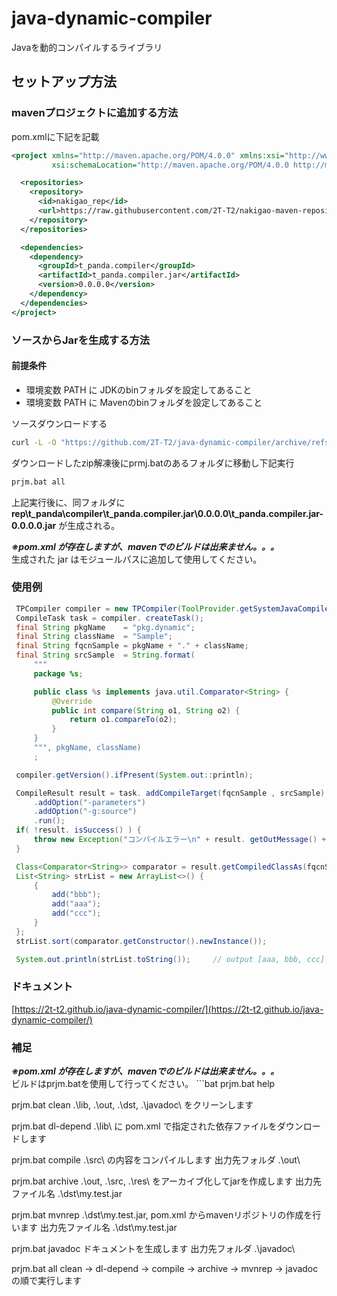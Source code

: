 # java-dynamic-compiler
Javaを動的コンパイルするライブラリ

## セットアップ方法
### mavenプロジェクトに追加する方法
pom.xmlに下記を記載
```xml
<project xmlns="http://maven.apache.org/POM/4.0.0" xmlns:xsi="http://www.w3.org/2001/XMLSchema-instance"
         xsi:schemaLocation="http://maven.apache.org/POM/4.0.0 http://maven.apache.org/xsd/maven-4.0.0.xsd">

  <repositories>
    <repository>
      <id>nakigao_rep</id>
      <url>https://raw.githubusercontent.com/2T-T2/nakigao-maven-repository/main/</url>
    </repository>
  </repositories>

  <dependencies>
    <dependency>
      <groupId>t_panda.compiler</groupId>
      <artifactId>t_panda.compiler.jar</artifactId>
      <version>0.0.0.0</version>
    </dependency>
  </dependencies>
</project>
```
### ソースからJarを生成する方法
#### 前提条件
- 環境変数 PATH に JDKのbinフォルダを設定してあること
- 環境変数 PATH に Mavenのbinフォルダを設定してあること

ソースダウンロードする
```bat
curl -L -O "https://github.com/2T-T2/java-dynamic-compiler/archive/refs/heads/main.zip"
```
ダウンロードしたzip解凍後にprmj.batのあるフォルダに移動し下記実行
```bat
prjm.bat all
```
上記実行後に、同フォルダに <b>rep\t_panda\compiler\t_panda.compiler.jar\0.0.0.0\t_panda.compiler.jar-0.0.0.0.jar</b> が生成される。<br>
<div><b><i>※pom.xml が存在しますが、mavenでのビルドは出来ません。。。</i></b></div>
生成された jar はモジュールパスに追加して使用してください。

### 使用例
```java
 TPCompiler compiler = new TPCompiler(ToolProvider.getSystemJavaCompiler());
 CompileTask task = compiler. createTask();
 final String pkgName    = "pkg.dynamic";
 final String className  = "Sample";
 final String fqcnSample = pkgName + "." + className;
 final String srcSample  = String.format(
     """
     package %s;

     public class %s implements java.util.Comparator<String> {
         @Override
         public int compare(String o1, String o2) {
             return o1.compareTo(o2);
         }
     }
     """, pkgName, className)
     ;

 compiler.getVersion().ifPresent(System.out::println);

 CompileResult result = task. addCompileTarget(fqcnSample , srcSample)  // ソース指定
     .addOption("-parameters")                                          // オプション追加
     .addOption("-g:source")
     .run();
 if( !result. isSuccess() ) {
     throw new Exception("コンパイルエラー\n" + result. getOutMessage() + "\n" + result. getErrMessage() );
 }

 Class<Comparator<String>> comparator = result.getCompiledClassAs(fqcnSample);
 List<String> strList = new ArrayList<>() {
     {
         add("bbb");
         add("aaa");
         add("ccc");
     }
 };
 strList.sort(comparator.getConstructor().newInstance());

 System.out.println(strList.toString());     // output [aaa, bbb, ccc]
```

### ドキュメント
[https://2t-t2.github.io/java-dynamic-compiler/](https://2t-t2.github.io/java-dynamic-compiler/)

### 補足
<div><b><i>※pom.xml が存在しますが、mavenでのビルドは出来ません。。。</i></b></div>
ビルドはprjm.batを使用して行ってください。
```bat
prjm.bat help

prjm.bat clean
    .\lib\, .\out\, .\dst\, .\javadoc\ をクリーンします

prjm.bat dl-depend
    .\lib\ に pom.xml で指定された依存ファイルをダウンロードします

prjm.bat compile
    .\src\ の内容をコンパイルします
    出力先フォルダ .\out\

prjm.bat archive
    .\out\, .\src\, .\res\ をアーカイブ化してjarを作成します
    出力先ファイル名 .\dst\my.test.jar

prjm.bat mvnrep
    .\dst\my.test.jar, pom.xml からmavenリポジトリの作成を行います
    出力先ファイル名 .\dst\my.test.jar

prjm.bat javadoc
    ドキュメントを生成します
    出力先フォルダ .\javadoc\

prjm.bat all
    clean -> dl-depend -> compile
    -> archive -> mvnrep -> javadoc の順で実行します
```
